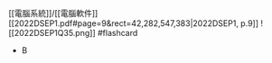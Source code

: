 [[電腦系統]]/[[電腦軟件]]
[[2022DSEP1.pdf#page=9&rect=42,282,547,383|2022DSEP1, p.9]]
![[2022DSEP1Q35.png]] #flashcard 
- B
<!--ID: 1730705096570-->


